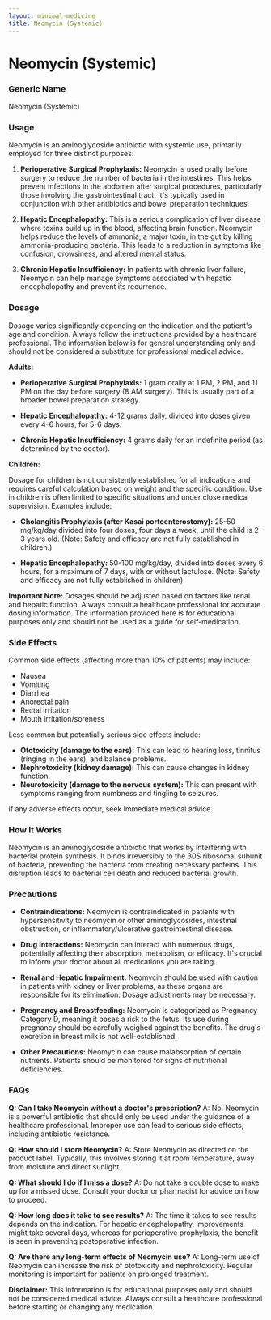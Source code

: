 ```yaml
---
layout: minimal-medicine
title: Neomycin (Systemic)
---
```


# Neomycin (Systemic)
### Generic Name
Neomycin (Systemic)

### Usage

Neomycin is an aminoglycoside antibiotic with systemic use, primarily employed for three distinct purposes:

1. **Perioperative Surgical Prophylaxis:**  Neomycin is used orally before surgery to reduce the number of bacteria in the intestines. This helps prevent infections in the abdomen after surgical procedures, particularly those involving the gastrointestinal tract. It's typically used in conjunction with other antibiotics and bowel preparation techniques.

2. **Hepatic Encephalopathy:** This is a serious complication of liver disease where toxins build up in the blood, affecting brain function. Neomycin helps reduce the levels of ammonia, a major toxin, in the gut by killing ammonia-producing bacteria.  This leads to a reduction in symptoms like confusion, drowsiness, and altered mental status.

3. **Chronic Hepatic Insufficiency:**  In patients with chronic liver failure, Neomycin can help manage symptoms associated with hepatic encephalopathy and prevent its recurrence.


### Dosage

Dosage varies significantly depending on the indication and the patient's age and condition.  Always follow the instructions provided by a healthcare professional. The information below is for general understanding only and should not be considered a substitute for professional medical advice.

**Adults:**

* **Perioperative Surgical Prophylaxis:**  1 gram orally at 1 PM, 2 PM, and 11 PM on the day before surgery (8 AM surgery).  This is usually part of a broader bowel preparation strategy.

* **Hepatic Encephalopathy:** 4-12 grams daily, divided into doses given every 4-6 hours, for 5-6 days.

* **Chronic Hepatic Insufficiency:** 4 grams daily for an indefinite period (as determined by the doctor).


**Children:**

Dosage for children is not consistently established for all indications and requires careful calculation based on weight and the specific condition.  Use in children is often limited to specific situations and under close medical supervision.  Examples include:

* **Cholangitis Prophylaxis (after Kasai portoenterostomy):**  25-50 mg/kg/day divided into four doses, four days a week, until the child is 2-3 years old.  (Note: Safety and efficacy are not fully established in children.)

* **Hepatic Encephalopathy:** 50-100 mg/kg/day, divided into doses every 6 hours, for a maximum of 7 days, with or without lactulose. (Note: Safety and efficacy are not fully established in children).


**Important Note:**  Dosages should be adjusted based on factors like renal and hepatic function.  Always consult a healthcare professional for accurate dosing information.  The information provided here is for educational purposes only and should not be used as a guide for self-medication.


### Side Effects

Common side effects (affecting more than 10% of patients) may include:

* Nausea
* Vomiting
* Diarrhea
* Anorectal pain
* Rectal irritation
* Mouth irritation/soreness

Less common but potentially serious side effects include:

* **Ototoxicity (damage to the ears):**  This can lead to hearing loss, tinnitus (ringing in the ears), and balance problems.
* **Nephrotoxicity (kidney damage):** This can cause changes in kidney function.
* **Neurotoxicity (damage to the nervous system):** This can present with symptoms ranging from numbness and tingling to seizures.


If any adverse effects occur, seek immediate medical advice.


### How it Works

Neomycin is an aminoglycoside antibiotic that works by interfering with bacterial protein synthesis.  It binds irreversibly to the 30S ribosomal subunit of bacteria, preventing the bacteria from creating necessary proteins. This disruption leads to bacterial cell death and reduced bacterial growth.


### Precautions

* **Contraindications:** Neomycin is contraindicated in patients with hypersensitivity to neomycin or other aminoglycosides, intestinal obstruction, or inflammatory/ulcerative gastrointestinal disease.

* **Drug Interactions:** Neomycin can interact with numerous drugs, potentially affecting their absorption, metabolism, or efficacy.  It's crucial to inform your doctor about all medications you are taking.

* **Renal and Hepatic Impairment:**  Neomycin should be used with caution in patients with kidney or liver problems, as these organs are responsible for its elimination.  Dosage adjustments may be necessary.

* **Pregnancy and Breastfeeding:** Neomycin is categorized as Pregnancy Category D, meaning it poses a risk to the fetus. Its use during pregnancy should be carefully weighed against the benefits.  The drug's excretion in breast milk is not well-established.

* **Other Precautions:** Neomycin can cause malabsorption of certain nutrients.  Patients should be monitored for signs of nutritional deficiencies.


### FAQs

**Q: Can I take Neomycin without a doctor's prescription?**
A: No. Neomycin is a powerful antibiotic that should only be used under the guidance of a healthcare professional.  Improper use can lead to serious side effects, including antibiotic resistance.

**Q: How should I store Neomycin?**
A: Store Neomycin as directed on the product label.  Typically, this involves storing it at room temperature, away from moisture and direct sunlight.

**Q:  What should I do if I miss a dose?**
A:  Do not take a double dose to make up for a missed dose.  Consult your doctor or pharmacist for advice on how to proceed.

**Q:  How long does it take to see results?**
A: The time it takes to see results depends on the indication.  For hepatic encephalopathy, improvements might take several days, whereas for perioperative prophylaxis, the benefit is seen in preventing postoperative infection.

**Q: Are there any long-term effects of Neomycin use?**
A: Long-term use of Neomycin can increase the risk of ototoxicity and nephrotoxicity.  Regular monitoring is important for patients on prolonged treatment.


**Disclaimer:** This information is for educational purposes only and should not be considered medical advice. Always consult a healthcare professional before starting or changing any medication.
